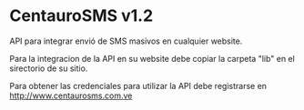 # CentauroSMS v1.2
API para integrar envió de SMS masivos en cualquier website. 

Para la integracion de la API en su website debe copiar la carpeta "lib" en el sirectorio de su sitio. 

Para obtener las credenciales para utilizar la API debe registrarse en http://www.centaurosms.com.ve
